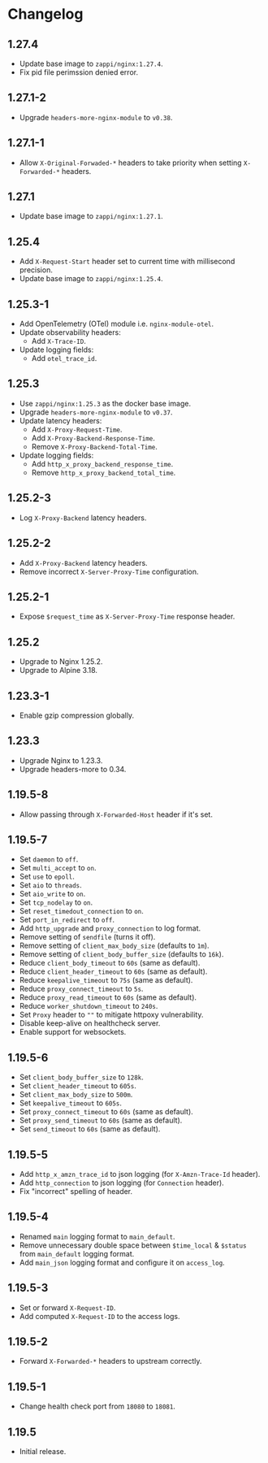 # Changelog

## 1.27.4

* Update base image to `zappi/nginx:1.27.4`.
* Fix pid file perimssion denied error.

## 1.27.1-2

* Upgrade `headers-more-nginx-module` to `v0.38`.

## 1.27.1-1

* Allow `X-Original-Forwaded-*` headers to take priority when setting `X-Forwarded-*` headers.

## 1.27.1

* Update base image to `zappi/nginx:1.27.1`.

## 1.25.4

* Add `X-Request-Start` header set to current time with millisecond precision.
* Update base image to `zappi/nginx:1.25.4`.

## 1.25.3-1

* Add OpenTelemetry (OTel) module i.e. `nginx-module-otel`.
* Update observability headers:
  * Add `X-Trace-ID`.
* Update logging fields:
  * Add `otel_trace_id`.

## 1.25.3

* Use `zappi/nginx:1.25.3` as the docker base image.
* Upgrade `headers-more-nginx-module` to `v0.37`.
* Update latency headers:
  * Add `X-Proxy-Request-Time`.
  * Add `X-Proxy-Backend-Response-Time`.
  * Remove `X-Proxy-Backend-Total-Time`.
* Update logging fields:
  * Add `http_x_proxy_backend_response_time`.
  * Remove `http_x_proxy_backend_total_time`.

## 1.25.2-3

* Log `X-Proxy-Backend` latency headers.

## 1.25.2-2

* Add `X-Proxy-Backend` latency headers.
* Remove incorrect `X-Server-Proxy-Time` configuration.

## 1.25.2-1

* Expose `$request_time` as `X-Server-Proxy-Time` response header.

## 1.25.2

* Upgrade to Nginx 1.25.2.
* Upgrade to Alpine 3.18.

## 1.23.3-1

* Enable gzip compression globally.

## 1.23.3

* Upgrade Nginx to 1.23.3.
* Upgrade headers-more to 0.34.

## 1.19.5-8

* Allow passing through `X-Forwarded-Host` header if it's set.

## 1.19.5-7

* Set `daemon` to `off`.
* Set `multi_accept` to `on`.
* Set `use` to `epoll`.
* Set `aio` to `threads`.
* Set `aio_write` to `on`.
* Set `tcp_nodelay` to `on`.
* Set `reset_timedout_connection` to `on`.
* Set `port_in_redirect` to `off`.
* Add `http_upgrade` and `proxy_connection` to log format.
* Remove setting of `sendfile` (turns it off).
* Remove setting of `client_max_body_size` (defaults to `1m`).
* Remove setting of `client_body_buffer_size` (defaults to `16k`).
* Reduce `client_body_timeout` to `60s` (same as default).
* Reduce `client_header_timeout` to `60s` (same as default).
* Reduce `keepalive_timeout` to `75s` (same as default).
* Reduce `proxy_connect_timeout` to `5s`.
* Reduce `proxy_read_timeout` to `60s` (same as default).
* Reduce `worker_shutdown_timeout` to `240s`.
* Set `Proxy` header to `""` to mitigate httpoxy vulnerability.
* Disable keep-alive on healthcheck server.
* Enable support for websockets.

## 1.19.5-6

* Set `client_body_buffer_size` to `128k`.
* Set `client_header_timeout` to `605s`.
* Set `client_max_body_size` to `500m`.
* Set `keepalive_timeout` to `605s`.
* Set `proxy_connect_timeout` to `60s` (same as default).
* Set `proxy_send_timeout` to `60s` (same as default).
* Set `send_timeout` to `60s` (same as default).

## 1.19.5-5

* Add `http_x_amzn_trace_id` to json logging (for `X-Amzn-Trace-Id` header).
* Add `http_connection` to json logging (for `Connection` header).
* Fix "incorrect" spelling of header.

## 1.19.5-4

* Renamed `main` logging format to `main_default`.
* Remove unnecessary double space between `$time_local` & `$status` from
  `main_default` logging format.
* Add `main_json` logging format and configure it on `access_log`.

## 1.19.5-3

* Set or forward `X-Request-ID`.
* Add computed `X-Request-ID` to the access logs.

## 1.19.5-2

* Forward `X-Forwarded-*` headers to upstream correctly.

## 1.19.5-1

* Change health check port from `18080` to `18081`.

## 1.19.5

* Initial release.
